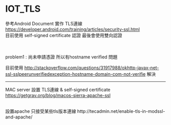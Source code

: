 # IOT_TLS

參考Android Document 實作 TLS連線</br>
https://developer.android.com/training/articles/security-ssl.html</br>
目前使用 self-signed certificate 認證
最後會使用雙向認證

</br>
</br>
problem1 : 
尚未申請憑證
所以有hostname verified 問題

目前使用
http://stackoverflow.com/questions/31917988/okhttp-javax-net-ssl-sslpeerunverifiedexception-hostname-domain-com-not-verifie
解決



---------------------------------------------------
MAC server 設置 TLS連線  &  self-signed certificate</br>
https://getgrav.org/blog/macos-sierra-apache-ssl


</br>
設置apache 只接受某些tls版本連線
http://tecadmin.net/enable-tls-in-modssl-and-apache/
